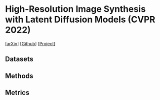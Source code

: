 # High-Resolution Image Synthesis with Latent Diffusion Models (CVPR 2022)
[[arXiv](https://arxiv.org/abs/2112.10752)] [[Github](https://github.com/CompVis/stable-diffusion)] [[Project](https://ommer-lab.com/research/latent-diffusion-models/)]
## Datasets <a id='datasets'></a>

## Methods <a id='methods'></a>

## Metrics <a id='metrics'></a>